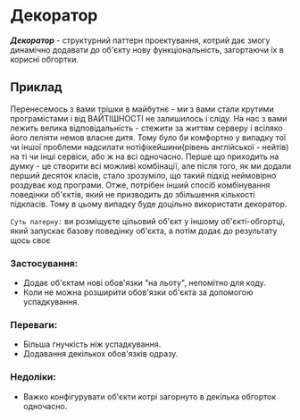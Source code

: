  # Декоратор
 
 ***_Декоратор_*** - структурний паттерн проектування, котрий дає змогу динамічно додавати до об'єкту нову функціональність, загортаючи їх в корисні обгортки.
 
 
## Приклад
 Перенесемось з вами трішки в майбутнє  - ми з вами стали крутими програмістами і від ВАЙТІШНОСТІ не залишилось і сліду. 
 На нас з вами лежить велика відповідальність - стежити за життям серверу і всіляко його леліяти немов власне дитя.
 Тому було би комфортно у випадку тої чи іншої проблеми надсилати нотіфікейшини(рівень англійської - нейтів) на ті чи інші сервіси, або ж на всі одночасно.
 Перше що приходить на думку - це створити всі можливі комбінації, але після того, як ми  додали перший десяток класів, стало зрозуміло, що такий підхід неймовірно роздуває код програми.
 Отже, потрібен інший спосіб комбінування поведінки об'єктів, який не призводить до збільшення кількості підкласів.
 Тому в цьому випадку буде доцільно використати декоратор.

`Суть патерну:` ви розміщуєте цільовий об'єкт у іншому об'єкті-обгортці, який запускає базову поведінку об'єкта, а потім додає до результату щось своє
 
### Застосування:
 - Додає об'єктам нові обов'язки "на льоту", непомітно для коду.
 - Коли не можна розширити обов'язки об'єкта за допомогою успадкування.

### Переваги:
 - Більша гнучкість ніж успадкування.
 - Додавання декількох обов'язків одразу.

### Недоліки:
 - Важко конфігурувати об'єкти котрі загорнуто в декілька обгорток одночасно.


